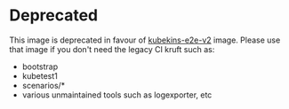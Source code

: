 # Deprecated

This image is deprecated in favour of [kubekins-e2e-v2](../kubekins-e2e-v2/README.md) image. Please use that image if you don't need the legacy CI kruft such as:
- bootstrap
- kubetest1
- scenarios/*
- various unmaintained tools such as logexporter, etc
